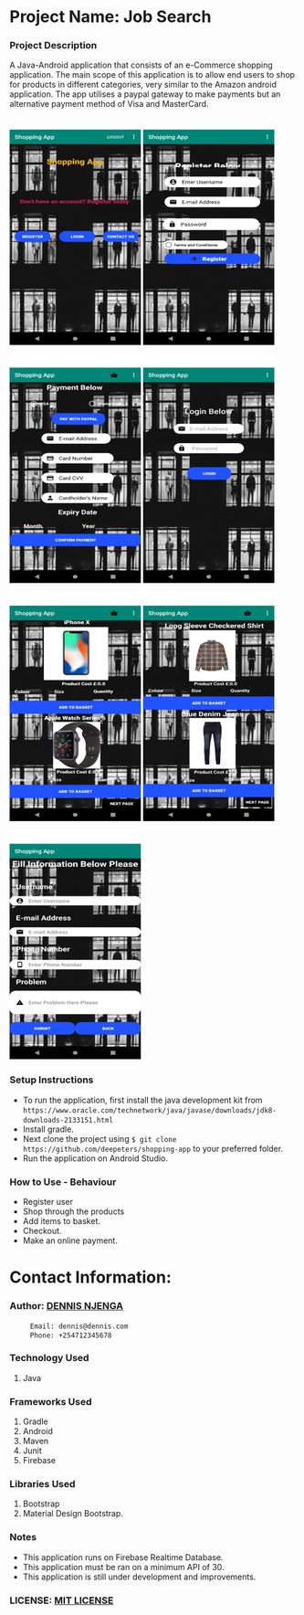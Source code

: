 # Project Name: Job Search


### Project Description
A Java-Android application that consists of an e-Commerce shopping application. The main scope of this application is to allow end users to shop for products in different categories, very similar to the Amazon android application. The app utilises a paypal gateway to make payments but an alternative payment method of Visa and MasterCard.

<img src="/1.png" height="400" width="230">      <img src="/2.png" height="400" width="230">

<img src="/3.png" height="400" width="230">      <img src="/4.png" height="400" width="230">

<img src="/5.png" height="400" width="230">       <img src="/6.png" height="400" width="230">

<img src="/7.png" height="400" width="230">


### Setup Instructions

* To run the application, first install the java development kit from `https://www.oracle.com/technetwork/java/javase/downloads/jdk8-downloads-2133151.html`
* Install gradle.
* Next clone the project using `$ git clone https://github.com/deepeters/shopping-app` to your preferred folder.
* Run the application on Android Studio.


### How to Use - Behaviour
* Register user
* Shop through the products
* Add items to basket.
* Checkout.
* Make an online payment. 


# Contact Information:
### Author: [DENNIS NJENGA](https://github.com/deepeters)

         Email: dennis@dennis.com
         Phone: +254712345678

### Technology Used
1. Java

### Frameworks Used
1. Gradle
2. Android
3. Maven
4. Junit
5. Firebase

### Libraries Used
1. Bootstrap
2. Material Design Bootstrap.

### Notes
* This application runs on Firebase Realtime Database.
* This application must be ran on a minimum API of 30.
* This application is still under development and improvements.


### LICENSE: [MIT LICENSE](https://raw.githubusercontent.com/deepeters/shopping-app/master/LICENSE)